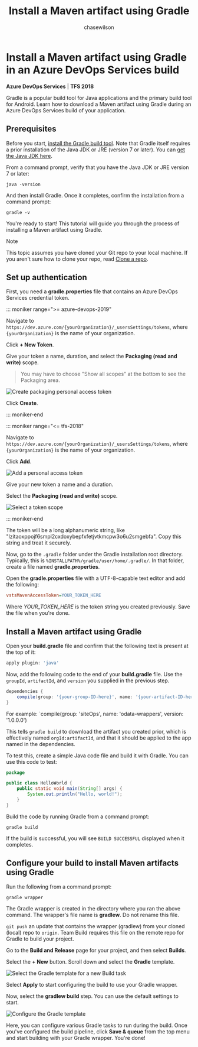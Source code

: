 ﻿---
title: Install a Maven artifact using Gradle
description: Install a Maven artifact using Gradle in an Azure DevOps Services build
ms.prod: devops
ms.technology: devops-artifacts
ms.manager: mijacobs
ms.author: phwilson
author: chasewilson
ms.reviewer: dastahel
ms.topic: conceptual
ms.date: 01/31/2018
monikerRange: '>= tfs-2018'
---


# Install a Maven artifact using Gradle in an Azure DevOps Services build

**Azure DevOps Services** | **TFS 2018**

Gradle is a popular build tool for Java applications and the primary build tool for Android. Learn how to download a Maven artifact using Gradle during an Azure DevOps Services build of your application.

## Prerequisites

Before you start, [install the Gradle build tool](https://gradle.org/install/). Note that Gradle itself requires a prior installation of the Java JDK or JRE (version 7 or later). You can [get the Java JDK here](http://www.oracle.com/technetwork/java/javase/downloads/index.html).

From a command prompt, verify that you have the Java JDK or JRE version 7 or later:

```cli
java -version
```

And then install Gradle. Once it completes, confirm the installation from a command prompt:

```cli
gradle -v
```

You're ready to start! This tutorial will guide you through the process of installing a Maven artifact using Gradle.

> [!NOTE]
> This topic assumes you have cloned your Git repo to your local machine. If you aren't sure how to clone your repo, read [Clone a repo](/azure/devops/repos/git/clone).

## Set up authentication

First, you need a **gradle.properties** file that contains an Azure DevOps Services credential token.

::: moniker range=">= azure-devops-2019"

Navigate to `https://dev.azure.com/{yourOrganization}/_usersSettings/tokens`, where `{yourOrganization}` is the name of your organization.

Click **+ New Token**.

Give your token a name, duration, and select the **Packaging (read and write)** scope. 

> You may have to choose "Show all scopes" at the bottom to see the Packaging area.

![Create packaging personal access token](../_shared/_img/create-packaging-pat.png)

Click **Create**.

::: moniker-end

::: moniker range="<= tfs-2018"

Navigate to `https://dev.azure.com/{yourOrganization}/_usersSettings/tokens`, where `{yourOrganization}` is the name of your organization.

Click **Add**.

![Add a personal access token](_img/add-pat.png)

Give your new token a name and a duration. 

Select the **Packaging (read and write)** scope.

![Select a token scope](_img/select-scope.png)

::: moniker-end

The token will be a long alphanumeric string, like "lzitaoxppojf6smpl2cxdoxybepfxfetjvtkmcpw3o6u2smgebfa". Copy this string and treat it securely.

Now, go to the `.gradle` folder under the Gradle installation root directory. Typically, this is `%INSTALLPATH%/gradle/user/home/.gradle/`. In that folder, create a file named **gradle.properties**. 

Open the **gradle.properties** file with a UTF-8-capable text editor and add the following:
```ini
vstsMavenAccessToken=YOUR_TOKEN_HERE
```

Where *YOUR_TOKEN_HERE* is the token string you created previously. Save the file when you're done.

## Install a Maven artifact using Gradle

Open your **build.gradle** file and confirm that the following text is present at the top of it:
```groovy
apply plugin: 'java'
```

Now, add the following code to the end of your **build.gradle** file. Use the `groupId`, `artifactId`, and `version` you supplied in the previous step.

```groovy
dependencies { 
    compile(group: '{your-group-ID-here}', name: '{your-artifact-ID-here}', version: '{your-version-number-here}')  
} 
```   
For example: `compile(group: 'siteOps', name: 'odata-wrappers', version: '1.0.0.0')

This tells `gradle build` to download the artifact you created prior, which is effectively named `orgId:artifactId`, and that it should be applied to the app named in the dependencies. 

To test this, create a simple Java code file and build it with Gradle. You can use this code to test:

```java
package

public class HelloWorld { 
    public static void main(String[] args) { 
        System.out.println("Hello, world!"); 
    } 
} 
```

Build the code by running Gradle from a command prompt:

```cli
gradle build
```

If the build is successful, you will see `BUILD SUCCESSFUL` displayed when it completes.

## Configure your build to install Maven artifacts using Gradle

Run the following from a command prompt:

```cli
gradle wrapper
```

The Gradle wrapper is created in the directory where you ran the above command. The wrapper's file name is **gradlew**. Do not rename this file.

`git push` an update that contains the wrapper (gradlew) from your cloned (local) repo to `origin`. Team Build requires this file on the remote repo for Gradle to build your project.

Go to the **Build and Release** page for your project, and then select **Builds**.

Select the **+ New** button. Scroll down and select the **Gradle** template.

![Select the Gradle template for a new Build task](_img/select-gradle-template.png)

Select **Apply** to start configuring the build to use your Gradle wrapper.

Now, select the **gradlew build** step. You can use the default settings to start.

![Configure the Gradle template](_img/gradle-build-template.png)

Here, you can configure various Gradle tasks to run during the build.  Once you've configured the build pipeline, click **Save & queue** from the top menu and start building with your Gradle wrapper. You're done!
